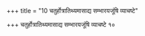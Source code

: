 +++
title = "10 चतुर्होत्रातिथ्यमासाद्य सम्भारयजूंषि व्याचष्टे"

+++
चतुर्होत्रातिथ्यमासाद्य सम्भारयजूंषि व्याचष्टे १०